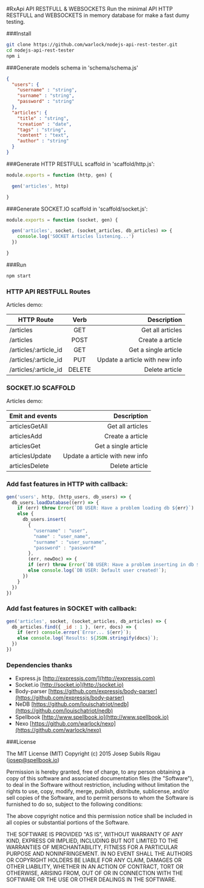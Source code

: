 #RxApi API RESTFULL & WEBSOCKETS
Run the minimal API HTTP RESTFULL and WEBSOCKETS in memory database for make a fast dumy testing.


###Install
```sh
git clone https://github.com/warlock/nodejs-api-rest-tester.git
cd nodejs-api-rest-tester
npm i
```
###Generate models schema in 'schema/schema.js'
```json
{
  "users": {
    "username" : "string",
    "surname" : "string",
    "password" : "string"
  },
  "articles": {
    "title" : "string",
    "creation" : "date",
    "tags" : "string",
    "content" : "text",
    "author" : "string"
  }
}

```

###Generate HTTP RESTFULL scaffold in 'scaffold/http.js':
```js
module.exports = function (http, gen) {

  gen('articles', http)

}
```

###Generate SOCKET.IO scaffold in 'scaffold/socket.js':
```js
module.exports = function (socket, gen) {

  gen('articles', socket, (socket_articles, db_articles) => {
    console.log('SOCKET Articles listening...')
  })

}
```

###Run
```sh
npm start
```

### HTTP API RESTFULL Routes
Articles demo:

| HTTP Route             | Verb     | Description                    |
| ---------------------- |:--------:| ------------------------------:|
| /articles              |  GET     | Get all articles               |
| /articles              |  POST    | Create a article               |
| /articles/:article_id  |  GET     | Get a single article           |
| /articles/:article_id  |  PUT     | Update a article with new info |
| /articles/:article_id  |  DELETE  | Delete article                 |


### SOCKET.IO SCAFFOLD
Articles demo:

| Emit and events   | Description                    |
| ----------------- | ------------------------------:|
| articlesGetAll    | Get all articles               |
| articlesAdd       | Create a article               |
| articlesGet       | Get a single article           |
| articlesUpdate    | Update a article with new info |
| articlesDelete    | Delete article                 |

### Add fast features in HTTP with callback:
```js
gen('users', http, (http_users, db_users) => {
  db_users.loadDatabase((err) => {
    if (err) throw Error(`DB USER: Have a problem loading db ${err}`)
    else {
      db_users.insert(
        {
          "username" : "user",
          "name" : "user_name",
          "surname" : "user_surname",
          "password" : "password"
        },
        (err, newDoc) => {
        if (err) throw Error(`DB USER: Have a problem inserting in db ${err}!`);
        else console.log(`DB USER: Default user created!`);
      })
    }
  })
})
```

### Add fast features in SOCKET with callback:
```js
gen('articles', socket, (socket_articles, db_articles) => {
  db_articles.find({ _id : 1 }, (err, docs) => {
    if (err) console.error(`Error... ${err}`);
    else console.log(`Results: ${JSON.stringify(docs}`);
  })
})
```


### Dependencies thanks
- Express.js [http://expressjs.com/](http://expressjs.com)
- Socket.io [http://socket.io](http://socket.io)
- Body-parser [https://github.com/expressjs/body-parser](https://github.com/expressjs/body-parser)
- NeDB [https://github.com/louischatriot/nedb](https://github.com/louischatriot/nedb)
- Spellbook [http://www.spellbook.io](http://www.spellbook.io)
- Nexo [https://github.com/warlock/nexo](https://github.com/warlock/nexo)



###License

The MIT License (MIT) Copyright (c) 2015 Josep Subils Rigau (josep@spellbook.io)

Permission is hereby granted, free of charge, to any person obtaining a copy of this software and associated documentation files (the "Software"), to deal in the Software without restriction, including without limitation the rights to use, copy, modify, merge, publish, distribute, sublicense, and/or sell copies of the Software, and to permit persons to whom the Software is furnished to do so, subject to the following conditions:

The above copyright notice and this permission notice shall be included in all copies or substantial portions of the Software.

THE SOFTWARE IS PROVIDED "AS IS", WITHOUT WARRANTY OF ANY KIND, EXPRESS OR IMPLIED, INCLUDING BUT NOT LIMITED TO THE WARRANTIES OF MERCHANTABILITY, FITNESS FOR A PARTICULAR PURPOSE AND NONINFRINGEMENT. IN NO EVENT SHALL THE AUTHORS OR COPYRIGHT HOLDERS BE LIABLE FOR ANY CLAIM, DAMAGES OR OTHER LIABILITY, WHETHER IN AN ACTION OF CONTRACT, TORT OR OTHERWISE, ARISING FROM, OUT OF OR IN CONNECTION WITH THE SOFTWARE OR THE USE OR OTHER DEALINGS IN THE SOFTWARE.
